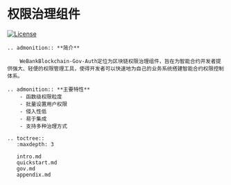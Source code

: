 # 权限治理组件
[![License](https://img.shields.io/badge/license-Apache%202-4EB1BA.svg)](https://www.apache.org/licenses/LICENSE-2.0.html)

```eval_rst
.. admonition:: **简介**

    WeBankBlockchain-Gov-Auth定位为区块链权限治理组件，旨在为智能合约开发者提供强大、轻便的权限管理工具，使得开发者可以快速地为自己的业务系统搭建智能合约权限控制体系。
```

```eval_rst
.. admonition:: **主要特性**
    - 函数级权限粒度
    - 批量设置用户权限
    - 侵入性低
    - 易于集成
    - 支持多种治理方式
```
```eval_rst
.. toctree::
   :maxdepth: 3
   
   intro.md
   quickstart.md
   gov.md
   appendix.md
```
